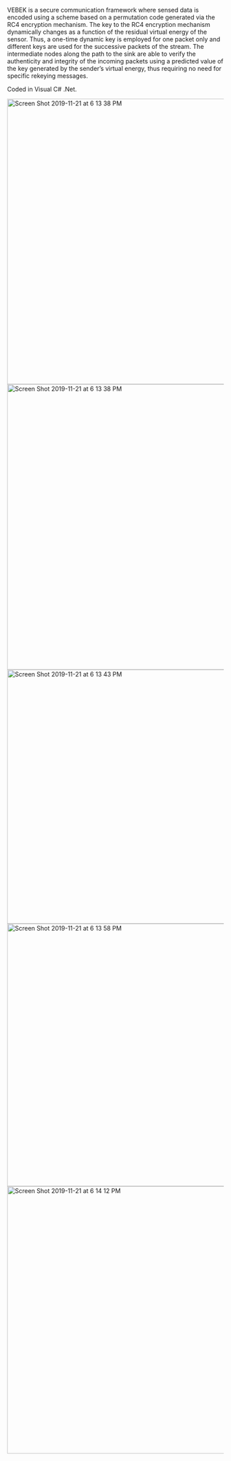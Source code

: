 VEBEK is a secure communication framework where sensed data is encoded using a scheme based on a permutation code generated via the RC4 encryption mechanism. The key to the RC4 encryption mechanism dynamically changes as a function of the residual virtual energy of the sensor. Thus, a one-time dynamic key is employed for one packet only and different keys are used for the successive packets of the stream. The intermediate nodes along the path to the sink are able to verify the authenticity and integrity of the incoming packets using a predicted value of the key generated by the sender’s virtual energy, thus requiring no need for specific rekeying messages. 

Coded in Visual C# .Net.

<img width="663" alt="Screen Shot 2019-11-21 at 6 13 38 PM" src="https://user-images.githubusercontent.com/5762548/69392481-05789f00-0c8b-11ea-8c51-e4d0ebbbea60.png">
<!--img width="595" alt="Screen Shot 2019-11-14 at 3 14 37 PM" src="https://user-images.githubusercontent.com/5762548/69392490-0d384380-0c8b-11ea-892e-4d9422f04b91.png"-->
<img width="663" alt="Screen Shot 2019-11-21 at 6 13 38 PM" src="https://user-images.githubusercontent.com/5762548/69392491-0d384380-0c8b-11ea-8966-d17d2edaaaad.png">
<img width="590" alt="Screen Shot 2019-11-21 at 6 13 43 PM" src="https://user-images.githubusercontent.com/5762548/69392492-0d384380-0c8b-11ea-9a93-54a5994381b5.png">
<img width="610" alt="Screen Shot 2019-11-21 at 6 13 58 PM" src="https://user-images.githubusercontent.com/5762548/69392493-0d384380-0c8b-11ea-8df0-a6fd1c3d7c0a.png">
<img width="621" alt="Screen Shot 2019-11-21 at 6 14 12 PM" src="https://user-images.githubusercontent.com/5762548/69392494-0d384380-0c8b-11ea-8ac3-2a73c2a7ca4a.png">
<!--img width="359" alt="Screen Shot 2019-11-21 at 6 14 31 PM" src="https://user-images.githubusercontent.com/5762548/69392495-0d384380-0c8b-11ea-952d-fd89c64568d5.png">
<img width="359" alt="Screen Shot 2019-11-21 at 6 14 38 PM" src="https://user-images.githubusercontent.com/5762548/69392496-0dd0da00-0c8b-11ea-8ce7-c878de9e61e8.png">
<img width="356" alt="Screen Shot 2019-11-21 at 6 14 44 PM" src="https://user-images.githubusercontent.com/5762548/69392497-0dd0da00-0c8b-11ea-8896-9a94a57838c2.png">
<img width="358" alt="Screen Shot 2019-11-21 at 6 14 50 PM" src="https://user-images.githubusercontent.com/5762548/69392498-0dd0da00-0c8b-11ea-9224-d49efc1d11d3.png">
<img width="459" alt="Screen Shot 2019-11-21 at 6 15 10 PM" src="https://user-images.githubusercontent.com/5762548/69392499-0dd0da00-0c8b-11ea-8979-3c242a35e99f.png"-->
